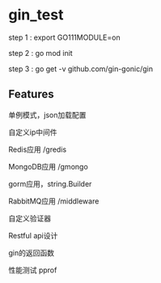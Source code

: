 # gin_test

step 1 :
export GO111MODULE=on

step 2 :
go mod init

step 3 :
go get -v github.com/gin-gonic/gin


## Features
单例模式，json加载配置

自定义ip中间件

Redis应用  /gredis

MongoDB应用  /gmongo

gorm应用，string.Builder

RabbitMQ应用 /middleware

自定义验证器

Restful api设计

gin的返回函数

性能测试 pprof

